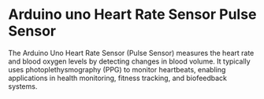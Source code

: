 # Arduino uno Heart Rate Sensor Pulse Sensor
The Arduino Uno Heart Rate Sensor (Pulse Sensor) measures the heart rate and blood oxygen levels by detecting changes in blood volume. It typically uses photoplethysmography (PPG) to monitor heartbeats, enabling applications in health monitoring, fitness tracking, and biofeedback systems.
